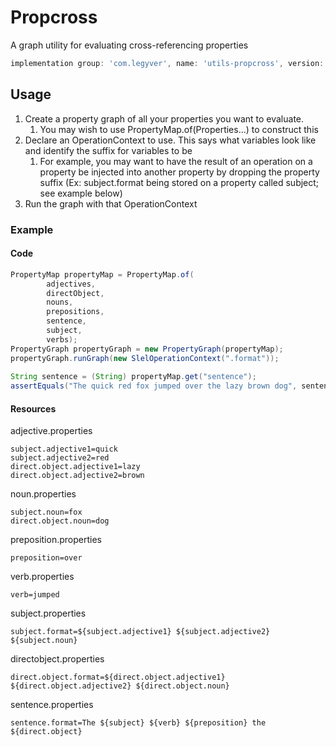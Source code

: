 # Propcross
A graph utility for evaluating cross-referencing properties

```gradle
implementation group: 'com.legyver', name: 'utils-propcross', version: '3.5.0'
```

## Usage
1. Create a property graph of all your properties you want to evaluate.
    1. You may wish to use PropertyMap.of(Properties...) to construct this
2. Declare an OperationContext to use.  This says what variables look like and identify the suffix for variables to be
    1. For example, you may want to have the result of an operation on a property be injected into another property by dropping the property suffix (Ex: subject.format being stored on a property called subject; see example below)
3. Run the graph with that OperationContext

### Example
#### Code

```java
PropertyMap propertyMap = PropertyMap.of(
		adjectives,
		directObject,
		nouns,
		prepositions,
		sentence,
		subject,
		verbs);
PropertyGraph propertyGraph = new PropertyGraph(propertyMap);
propertyGraph.runGraph(new SlelOperationContext(".format"));
		
String sentence = (String) propertyMap.get("sentence");
assertEquals("The quick red fox jumped over the lazy brown dog", sentence);
```
#### Resources
adjective.properties
```properties
subject.adjective1=quick
subject.adjective2=red
direct.object.adjective1=lazy
direct.object.adjective2=brown
```
noun.properties
```properties
subject.noun=fox
direct.object.noun=dog
```
preposition.properties
```properties
preposition=over
```
verb.properties
```properties
verb=jumped
```
subject.properties
```properties
subject.format=${subject.adjective1} ${subject.adjective2} ${subject.noun}
```
directobject.properties
```properties
direct.object.format=${direct.object.adjective1} ${direct.object.adjective2} ${direct.object.noun}
```
sentence.properties
```properties
sentence.format=The ${subject} ${verb} ${preposition} the ${direct.object}
```